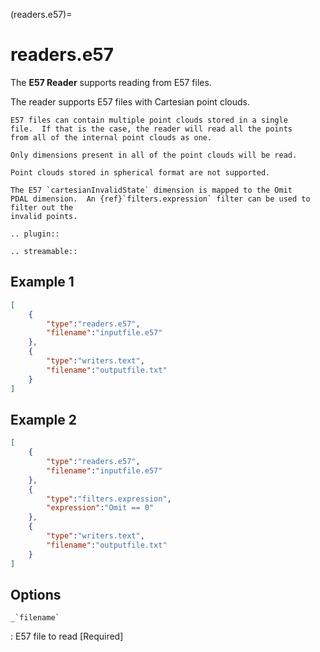 (readers.e57)=

# readers.e57

The **E57 Reader** supports reading from E57 files.

The reader supports E57 files with Cartesian point clouds.

```{note}
E57 files can contain multiple point clouds stored in a single
file.  If that is the case, the reader will read all the points
from all of the internal point clouds as one.

Only dimensions present in all of the point clouds will be read.
```

```{note}
Point clouds stored in spherical format are not supported.
```

```{note}
The E57 `cartesianInvalidState` dimension is mapped to the Omit
PDAL dimension.  An {ref}`filters.expression` filter can be used to filter out the
invalid points.
```

```{eval-rst}
.. plugin::
```

```{eval-rst}
.. streamable::

```

## Example 1

```json
[
    {
        "type":"readers.e57",
        "filename":"inputfile.e57"
    },
    {
        "type":"writers.text",
        "filename":"outputfile.txt"
    }
]
```

## Example 2

```json
[
    {
        "type":"readers.e57",
        "filename":"inputfile.e57"
    },
    {
        "type":"filters.expression",
        "expression":"Omit == 0"
    },
    {
        "type":"writers.text",
        "filename":"outputfile.txt"
    }
]
```

## Options

`` _`filename` ``

: E57 file to read \[Required\]

```{include} reader_opts.md
```
